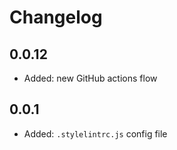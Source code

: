 # Changelog

## 0.0.12

- Added: new GitHub actions flow

## 0.0.1

- Added: `.stylelintrc.js` config file
